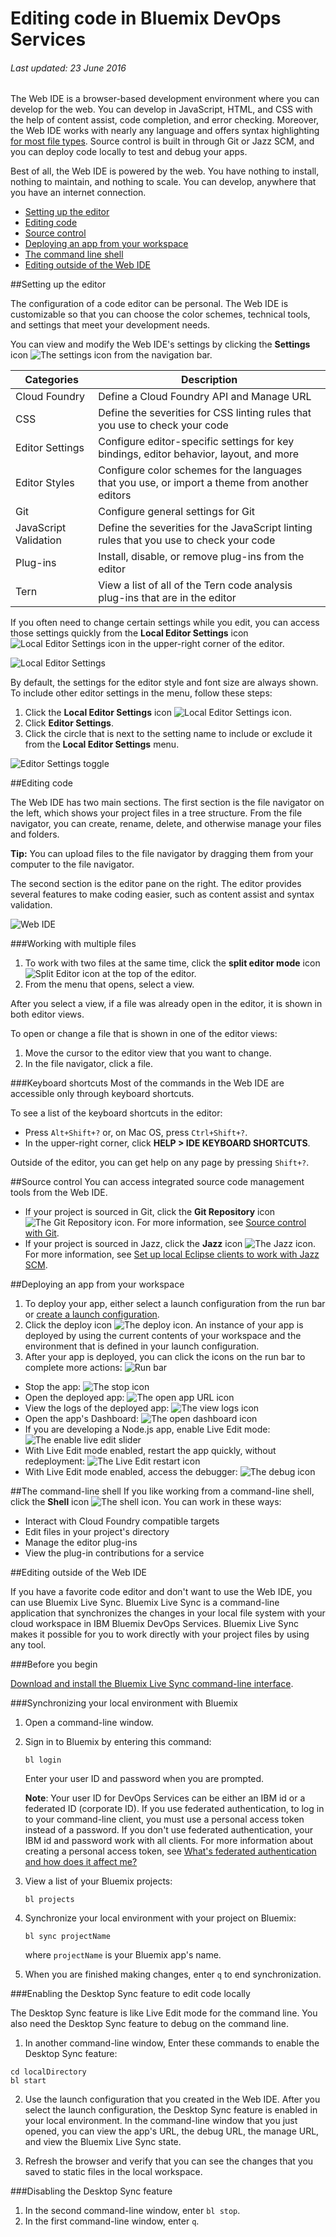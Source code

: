 # Editing code in Bluemix DevOps Services

###### Last updated: 23 June 2016

The Web IDE is a browser-based development environment where you can develop for the web.  You can develop in JavaScript, HTML, and CSS with the help of content assist, code completion, and error checking.  Moreover, the Web IDE works with nearly any language and offers syntax highlighting [for most file types](https://hub.jazz.net/docs/overview/#dev_support). Source control is built in through Git or Jazz SCM, and you can deploy code locally to test and debug your apps.

Best of all, the Web IDE is powered by the web.  You have nothing to install, nothing to maintain, and nothing to scale.  You can develop, anywhere that you have an internet connection.

* [Setting up the editor](#editorsetup)
* [Editing code](#editcode)
* [Source control](#sourcecontrol)
* [Deploying an app from your workspace](#deploy)
* [The command line shell](#shell)
* [Editing outside of the Web IDE](#editlocal)


<a name='editorsetup'></a>
##Setting up the editor

The configuration of a code editor can be personal.  The Web IDE is customizable so that you can choose the color schemes, technical tools, and settings that meet your development needs.

You can view and modify the Web IDE's settings by clicking the **Settings** icon <img class="inline" src="./images/settings_icon.png"  alt="The settings icon"> from the navigation bar.

| Categories | Description  |
|---|---|
| Cloud Foundry  | Define a Cloud Foundry API and Manage URL  |
| CSS  | Define the severities for CSS linting rules that you use to check your code  |
| Editor Settings  | Configure editor-specific settings for key bindings, editor behavior, layout, and more  |
| Editor Styles  | Configure color schemes for the languages that you use, or import a theme from another editors  |
| Git  | Configure general settings for Git  |
| JavaScript Validation  | Define the severities for the JavaScript linting rules that you use to check your code  |
| Plug-ins  | Install, disable, or remove plug-ins from the editor  |
| Tern  | View a list of all of the Tern code analysis plug-ins that are in the editor |
	
If you often need to change certain settings while you edit, you can access those settings quickly from the **Local Editor Settings** icon <img class="inline" src="./images/local_settings_icon.png"  alt="Local Editor Settings icon"> in the upper-right corner of the editor.

![Local Editor Settings](images/local_editor_settings.png)

By default, the settings for the editor style and font size are always shown. To include other editor settings in the menu, follow these steps:   
1. Click the **Local Editor Settings** icon <img class="inline" src="./images/local_settings_icon.png"  alt="Local Editor Settings icon">.   
2. Click **Editor Settings**.   
3. Click the circle that is next to the setting name to include or exclude it from the **Local Editor Settings** menu.   

![Editor Settings toggle](images/editor_settings_toggle.png)


<a name='editcode'></a>
##Editing code

The Web IDE has two main sections.  The first section is the file navigator on the left, which shows your project files in a tree structure.  From the file navigator, you can create, rename, delete, and otherwise manage your files and folders.

**Tip:** You can upload files to the file navigator by dragging them from your computer to the file navigator.

The second section is the editor pane on the right. The editor provides several features to make coding easier, such as content assist and syntax validation.

![Web IDE](images/webide.png)

###Working with multiple files
1. To work with two files at the same time, click the **split editor mode** icon <img class="inline" src="./images/split_editor_icon.png"  alt="Split Editor icon"> at the top of the editor.
2. From the menu that opens, select a view.

 After you select a view, if a file was already open in the editor, it is shown in both editor views.

 To open or change a file that is shown in one of the editor views:
 1. Move the cursor to the editor view that you want to change.
 2. In the file navigator, click a file.

###Keyboard shortcuts
Most of the commands in the Web IDE are accessible only through keyboard shortcuts.

To see a list of the keyboard shortcuts in the editor:
* Press `Alt+Shift+?` or, on Mac OS, press `Ctrl+Shift+?`.
* In the upper-right corner, click **HELP > IDE KEYBOARD SHORTCUTS**.

Outside of the editor, you can get help on any page by pressing `Shift+?`.

<a name='sourcecontrol'></a>
##Source control
You can access integrated source code management tools from the Web IDE.
* If your project is sourced in Git, click the **Git Repository** icon <img class="inline" src="./images/git_icon.png"  alt="The Git Repository icon">. For more information, see [Source control with Git](../git/).
* If your project is sourced in Jazz, click the **Jazz** icon <img class="inline" src="./images/jazz_icon.png"  alt="The Jazz icon">. For more information, see [Set up local Eclipse clients to work with Jazz SCM](../jazz_scm_client/).


<a name='deploy'></a>
##Deploying an app from your workspace

1. To deploy your app, either select a launch configuration from the run bar or [create a launch configuration](https://hub.jazz.net/tutorials/livesync/#launch_configuration).
1. Click the deploy icon <img class="inline" src="./images/deploy_button.png"  alt="The deploy icon">. An instance of your app is deployed by using the current contents of your workspace and the environment that is defined in your launch configuration. 
2. After your app is deployed, you can click the icons on the run bar to complete more actions:
![Run bar](images/runbar.png)

 * Stop the app: <img  class="inline" src="./images/stop_button.png"  alt="The stop icon">
 * Open the deployed app: <img class="inline" src="./images/open_app_url.png"  alt="The open app URL icon">
 * View the logs of the deployed app: <img class="inline" src="./images/view_logs.png"  alt="The view logs icon">
 * Open the app's Dashboard: <img  class="inline" src="./images/open_dashboard.png"  alt="The open dashboard icon">
 * If you are developing a Node.js app, enable Live Edit mode: <img  class="inline"  src="./images/enable_live_edit.png"  alt="The enable live edit slider">
 * With Live Edit mode enabled, restart the app quickly, without redeployment: <img  class="inline" src="./images/live_edit_restart.png"  alt="The Live Edit restart icon">
 * With Live Edit mode enabled, access the debugger: <img  class="inline" src="./images/debug_icon.png"  alt="The debug icon">


 
<a name='shell'></a>
##The command-line shell
If you like working from a command-line shell, click the **Shell** icon <img  class="inline" src="./images/shell_icon.png"  alt="The shell icon">.  You can work in these ways:
* Interact with Cloud Foundry compatible targets
* Edit files in your project's directory
* Manage the editor plug-ins
* View the plug-in contributions for a service


<a name='editlocal'></a>
##Editing outside of the Web IDE

If you have a favorite code editor and don't want to use the Web IDE, you can use Bluemix Live Sync. Bluemix Live Sync is a command-line application that synchronizes the changes in your local file system with your cloud workspace in IBM Bluemix DevOps Services. Bluemix Live Sync makes it possible for you to work directly with your project files by using any tool.

###Before you begin 

[Download and install the Bluemix Live Sync command-line interface](http://livesyncdownload.ng.bluemix.net).

<a name='edit_local_download'></a>
###Synchronizing your local environment with Bluemix

1. Open a command-line window.
2. Sign in to Bluemix by entering this command:     
   ```
   bl login
   ```
   Enter your user ID and password when you are prompted.

   **Note**: Your user ID for DevOps Services can be either an IBM id or a federated ID (corporate ID). If you use federated authentication, to log in to your command-line client, you must use a personal access token instead of a password. If you don't use federated authentication, your IBM id and password work with all clients. For more information about creating a personal access token, see [What's federated authentication and how does it affect me?](https://developer.ibm.com/devops-services/2016/06/23/whats-federated-authentication-and-how-does-it-affect-me/)
   
3. View a list of your Bluemix projects: 
   ```
   bl projects
   ```
4. Synchronize your local environment with your project on Bluemix:
   ```
   bl sync projectName
   ```
   where `projectName` is your Bluemix app's name.

5. When you are finished making changes, enter `q` to end synchronization.

###Enabling the Desktop Sync feature to edit code locally

The Desktop Sync feature is like Live Edit mode for the command line. You also need the Desktop Sync feature to debug on the command line.
1. In another command-line window, Enter these commands to enable the Desktop Sync feature:
```
cd localDirectory
bl start
```
2. Use the launch configuration that you created in the Web IDE. After you select the launch configuration, the Desktop Sync feature is enabled in your local environment. In the command-line window that you just opened, you can view the app's URL, the debug URL, the manage URL, and view the Bluemix Live Sync state.

3. Refresh the browser and verify that you can see the changes that you saved to static files in the local workspace. 

###Disabling the Desktop Sync feature

1. In the second command-line window, enter `bl stop`.
2. In the first command-line window, enter `q`.
